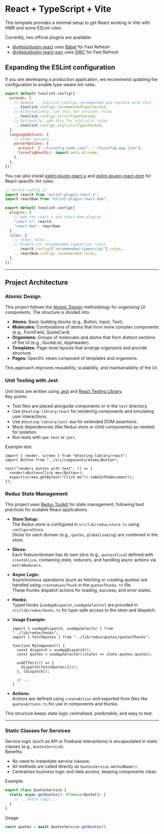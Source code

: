 # React + TypeScript + Vite

This template provides a minimal setup to get React working in Vite with HMR and some ESLint rules.

Currently, two official plugins are available:

- [@vitejs/plugin-react](https://github.com/vitejs/vite-plugin-react/blob/main/packages/plugin-react) uses [Babel](https://babeljs.io/) for Fast Refresh
- [@vitejs/plugin-react-swc](https://github.com/vitejs/vite-plugin-react/blob/main/packages/plugin-react-swc) uses [SWC](https://swc.rs/) for Fast Refresh

## Expanding the ESLint configuration

If you are developing a production application, we recommend updating the configuration to enable type-aware lint rules:

```js
export default tseslint.config({
  extends: [
    // Remove ...tseslint.configs.recommended and replace with this
    ...tseslint.configs.recommendedTypeChecked,
    // Alternatively, use this for stricter rules
    ...tseslint.configs.strictTypeChecked,
    // Optionally, add this for stylistic rules
    ...tseslint.configs.stylisticTypeChecked,
  ],
  languageOptions: {
    // other options...
    parserOptions: {
      project: ["./tsconfig.node.json", "./tsconfig.app.json"],
      tsconfigRootDir: import.meta.dirname,
    },
  },
});
```

You can also install [eslint-plugin-react-x](https://github.com/Rel1cx/eslint-react/tree/main/packages/plugins/eslint-plugin-react-x) and [eslint-plugin-react-dom](https://github.com/Rel1cx/eslint-react/tree/main/packages/plugins/eslint-plugin-react-dom) for React-specific lint rules:

```js
// eslint.config.js
import reactX from "eslint-plugin-react-x";
import reactDom from "eslint-plugin-react-dom";

export default tseslint.config({
  plugins: {
    // Add the react-x and react-dom plugins
    "react-x": reactX,
    "react-dom": reactDom,
  },
  rules: {
    // other rules...
    // Enable its recommended typescript rules
    ...reactX.configs["recommended-typescript"].rules,
    ...reactDom.configs.recommended.rules,
  },
});
```

---

## Project Architecture

### Atomic Design

This project follows the [Atomic Design](https://bradfrost.com/blog/post/atomic-web-design/) methodology for organizing UI components. The structure is divided into:

- **Atoms:** Basic building blocks (e.g., Button, Input, Text).
- **Molecules:** Combinations of atoms that form more complex components (e.g., FormField, QuoteCard).
- **Organisms:** Groups of molecules and atoms that form distinct sections of the UI (e.g., QuoteList, AppHeader).
- **Templates:** Page-level layouts that arrange organisms and provide structure.
- **Pages:** Specific views composed of templates and organisms.

This approach improves reusability, scalability, and maintainability of the UI.

### Unit Testing with Jest

Unit tests are written using [Jest](https://jestjs.io/) and [React Testing Library](https://testing-library.com/docs/react-testing-library/intro/).  
Key points:

- Test files are placed alongside components or in the `test` directory.
- Use `@testing-library/react` for rendering components and simulating user interactions.
- Use `@testing-library/jest-dom` for extended DOM assertions.
- Mock dependencies (like Redux store or child components) as needed for isolation.
- Run tests with `npm test` or `jest`.

Example test:

```tsx
import { render, screen } from "@testing-library/react";
import Button from "../src/components/Atoms/Button";

test("renders button with text", () => {
  render(<Button>Click me</Button>);
  expect(screen.getByText("Click me")).toBeInTheDocument();
});
```

### Redux State Management

This project uses [Redux Toolkit](https://redux-toolkit.js.org/) for state management, following best practices for scalable React applications.

- **Store Setup:**  
  The Redux store is configured in `src/lib/redux/store.ts` using `configureStore`.  
  Slices for each domain (e.g., `quotes`, `globalLoading`) are combined in the store.

- **Slices:**  
  Each feature/domain has its own slice (e.g., `quotesSlice`) defined with `createSlice`, containing state, reducers, and handling async actions via `extraReducers`.

- **Async Logic:**  
  Asynchronous operations (such as fetching or creating quotes) are handled using `createAsyncThunk` in the `quotesThunks.ts` file.  
  These thunks dispatch actions for loading, success, and error states.

- **Hooks:**  
  Typed hooks (`useAppDispatch`, `useAppSelector`) are provided in `src/lib/redux/hooks.ts` for type-safe access to the store and dispatch.

- **Usage Example:**

  ```tsx
  import { useAppDispatch, useAppSelector } from "../lib/redux/hooks";
  import { fetchQuotes } from "../lib/redux/quotes/quotesThunks";

  function MyComponent() {
    const dispatch = useAppDispatch();
    const quotes = useAppSelector((state) => state.quotes.quotes);

    useEffect(() => {
      dispatch(fetchQuotes({}));
    }, [dispatch]);

    // ...
  }
  ```

- **Actions:**  
  Actions are defined using `createAction` and exported from files like `quotesActions.ts` for use in components and thunks.

This structure keeps state logic centralized, predictable, and easy to test.

---

### Static Classes for Services

Service logic (such as API or Firebase interactions) is encapsulated in static classes (e.g., `QuotesService`).  
Benefits:

- No need to instantiate service classes.
- All methods are called directly as `QuotesService.methodName()`.
- Centralizes business logic and data access, keeping components clean.

Example:

```ts
export class QuotesService {
  static async getQuotes(): Promise<Quote[]> {
    // ...fetch logic...
  }
}
```

Usage:

```ts
const quotes = await QuotesService.getQuotes();
```
